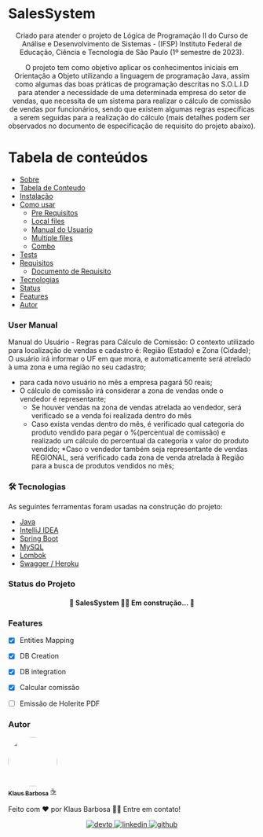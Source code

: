 # SalesSystem

[//]: # (## TODO: Badges)
[//]: # (https://blog.rocketseat.com.br/como-fazer-um-bom-readme/#tecnologias)

<p align="center">Criado para atender o projeto de Lógica de Programação II do Curso de Análise e Desenvolvimento de Sistemas - (IFSP) Instituto Federal de Educação, Ciência e Tecnologia de São Paulo (1º semestre de 2023).</p>
<p align="center">O projeto tem como objetivo aplicar os conhecimentos iniciais em Orientação a Objeto utilizando a linguagem de programação Java, assim como algumas das boas práticas de programação descritas no S.O.L.I.D para atender a necessidade de uma determinada empresa do setor de vendas, que necessita de um sistema para realizar o cálculo de comissão de vendas por funcionários, sendo que existem algumas regras específicas a serem seguidas para a realização do cálculo (mais detalhes podem ser observados no documento de especificação de requisito do projeto abaixo).</p>

Tabela de conteúdos
=================
<!--ts-->
* [Sobre](#Sobre)
* [Tabela de Conteudo](#tabela-de-conteudo)
* [Instalação](#instalacao)
* [Como usar](#como-usar)
    * [Pre Requisitos](#pre-requisitos)
    * [Local files](#local-files)
    * [Manual do Usuario](#user-manual)
    * [Multiple files](#multiple-files)
    * [Combo](#combo)
* [Tests](#testes)
* [Requisitos](#requisitos)
    * [Documento de Requisito](#local-files) 
* [Tecnologias](#-tecnologias)
* [Status](#status-do-projeto)
* [Features](#features)
* [Autor](#autor)
<!--te-->









### User Manual
Manual do Usuário - Regras para Cálculo de Comissão:
O contexto utilizado para localização de vendas e cadastro é: Região (Estado) e Zona (Cidade);
O usuário irá informar o UF em que mora, e automaticamente será atrelado à uma zona e uma região no seu cadastro;


* para cada novo usuário no mês a empresa pagará 50 reais;
* O cálculo de comissão irá considerar a zona de vendas onde o vendedor é representante;
  * Se houver vendas na zona de vendas atrelada ao vendedor, será verificado se a venda foi realizada dentro do mês
  * Caso exista vendas dentro do mês, é verificado qual categoria do produto vendido para pegar o %(percentual de comissão) e realizado um cálculo do percentual da categoria x valor do produto vendido;
    *Caso o vendedor também seja representante de vendas REGIONAL, será verificado cada zona de venda atrelada à Região para a busca de produtos vendidos no mês;




### 🛠 Tecnologias

As seguintes ferramentas foram usadas na construção do projeto:

- [Java](https://www.java.com/)
- [IntelliJ IDEA](https://www.jetbrains.com/idea/)
- [Spring Boot](https://spring.io/)
- [MySQL](https://www.mysql.com/)
- [Lombok](https://projectlombok.org/)
- [Swagger / Heroku](https://projectlombok.org/)


### Status do Projeto

<h4 align="center"> 
	🚧  SalesSystem 🚀💲 Em construção...  🚧
</h4>

### Features

- [x] Entities Mapping
- [x] DB Creation
- [x] DB integration
- [x] Calcular comissão
- [ ] Emissão de Holerite PDF


### Autor

<a href="https://www.linkedin.com/in/klaus-barbosa-707b8a185/">
 <img style="border-radius: 50%;" src="https://media.licdn.com/dms/image/C4D03AQEQQdsG9z8GJA/profile-displayphoto-shrink_200_200/0/1656959342801?e=1686787200&v=beta&t=A7SAX1XdlAYRLZFx5S6TcN_1unGUpQKU2nT4W5FblG8" width="100px;" alt=""/>
 <br />
 <sub><b>Klaus Barbosa</b></sub></a> <a href="https://www.linkedin.com/in/klaus-barbosa-707b8a185/" title="">☕</a>


Feito com ❤️ por Klaus Barbosa 👋🏼 Entre em contato!

<div align="center">
<a href="https://dev.to/klausbarbosa" target="_blank">
<img src=https://img.shields.io/badge/dev.to-%2308090A.svg?&style=for-the-badge&logo=dev.to&logoColor=white alt=devto style="margin-bottom: 5px;" />
</a>
<a href="https://www.linkedin.com/in/klaus-barbosa-707b8a185/" target="_blank">
<img src=https://img.shields.io/badge/linkedin-%231E77B5.svg?&style=for-the-badge&logo=linkedin&logoColor=white alt=linkedin style="margin-bottom: 5px;" />
</a>
<a href="https://github.com/KlausBarbosa" target="_blank">
<img src=https://img.shields.io/badge/github-%2324292e.svg?&style=for-the-badge&logo=github&logoColor=white alt=github style="margin-bottom: 5px;" />
</a>  
</div>  